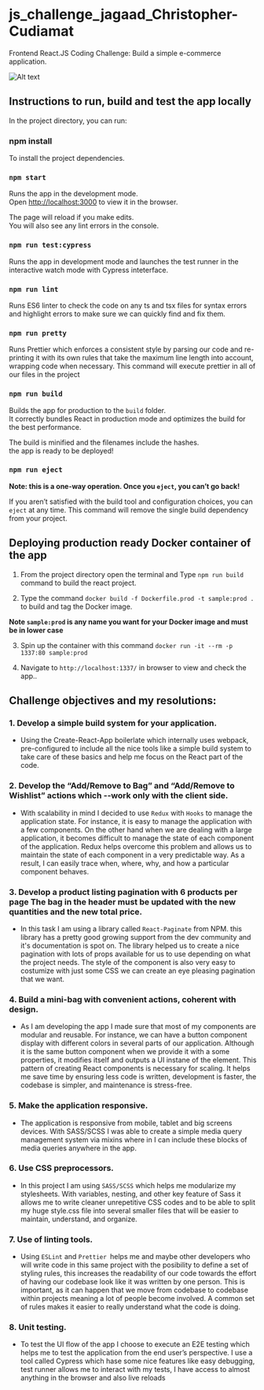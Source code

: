 # js_challenge_jagaad_Christopher-Cudiamat

Frontend React.JS Coding Challenge: Build a simple e-commerce application.

![Alt text]("./src/assets/images/tour-img.jpg?raw=true" "App")

## Instructions to run, build and test the app locally 

In the project directory, you can run:

### npm install

To install the project dependencies.

### `npm start`

Runs the app in the development mode.\
Open [http://localhost:3000](http://localhost:3000) to view it in the browser.

The page will reload if you make edits.\
You will also see any lint errors in the console.

### `npm run test:cypress`

Runs the app in development mode and launches the test runner in the interactive watch mode with Cypress inteterface. 

### `npm run lint`

Runs ES6 linter to check the code on any ts and tsx files for syntax errors and highlight errors to make sure we can quickly find and fix them.

### `npm run pretty`

Runs Prettier which enforces a consistent style by parsing our code and re-printing it with its own rules that take the maximum line length into account, wrapping code when necessary. This command will execute prettier in all of our files in the project

### `npm run build`

Builds the app for production to the `build` folder.\
It correctly bundles React in production mode and optimizes the build for the best performance.

The build is minified and the filenames include the hashes.\
the app is ready to be deployed!


### `npm run eject`

**Note: this is a one-way operation. Once you `eject`, you can’t go back!**

If you aren’t satisfied with the build tool and configuration choices, you can `eject` at any time. This command will remove the single build dependency from your project.


## Deploying production ready Docker container of the app

1. From the project directory open the terminal and Type `npm run build` command to build the react project.

2. Type the command `docker build -f Dockerfile.prod -t sample:prod .` to build and tag the Docker image. 

**Note `sample:prod` is any name you want for your Docker image and must be in lower case**

3. Spin up the container with this command `docker run -it --rm -p 1337:80 sample:prod`

4. Navigate to `http://localhost:1337/` in browser to view and check the app..


## Challenge objectives and my resolutions:

### 1. Develop a simple build system for your application.

- Using the Create-React-App boilerlate which internally uses webpack, pre-configured to include all the nice tools like a simple build system to take care of these basics and help me focus on the React part of the code.

### 2. Develop the “Add/Remove to Bag” and “Add/Remove to Wishlist” actions which --work only with the client side.

- With scalability in mind I decided to use `Redux` with `Hooks` to manage the application state. For instance, it is easy to manage the application with a few components. On the other hand when we are dealing with a large application, it becomes difficult to manage the state of each component of the application. Redux helps overcome this problem and allows us to maintain the state of each component in a very predictable way. As a result, I can easily trace when, where, why, and how a particular component behaves.

### 3. Develop a product listing pagination with 6 products per page The bag in the header must be updated with the new quantities and the new total price.

- In this task I am using a library called `React-Paginate` from NPM. this library has a pretty good growing support from the dev community and it's documentation is spot on. The library helped us to create a nice  pagination with lots of props available for us to use depending on what the project needs. The style of the component is also very easy to costumize with just some CSS we can create an eye pleasing pagination that we want. 

### 4. Build a mini-bag with convenient actions, coherent with design.

- As I am developing the app I made sure that most of my components are modular and reusable. For instance, we can have a button component display with different colors in several parts of our application. Although it is the same button component when we provide it with a some properties, it modifies itself and outputs a UI instane of the element. This pattern of creating React components is necessary for scaling. It helps me save time by ensuring less code is written, development is faster, the codebase is simpler, and maintenance is stress-free. 

### 5. Make the application responsive.

- The application is responsive from mobile, tablet and big screens devices. With SASS/SCSS I was able to create a simple media query management system via mixins where in I can include these blocks of media queries anywhere in the app.  

### 6. Use CSS preprocessors.

- In this project I am using `SASS/SCSS` which helps me modularize my stylesheets. With variables, nesting, and other key feature of Sass  it allows me to write cleaner unrepetitive CSS codes and to be able to split my huge style.css file into several smaller files that will be easier to maintain, understand, and organize.
### 7. Use of linting tools.

- Using `ESLint` and `Prettier `helps me and maybe other developers who will write code in this same project with the posibility to define a set of styling rules, this increases the readability of our code towards the effort of having our codebase look like it was written by one person. This is important, as it can happen that we move from codebase to codebase within projects meaning a lot of people become involved. A common set of rules makes it easier to really understand what the code is doing.

### 8. Unit testing.

- To test the UI flow of the app I choose to execute an E2E testing which helps me to test the application from the end user’s perspective. I use a tool called Cypress which hase some nice features like easy debugging, test runner allows me to interact with my tests, I have access to almost anything in the browser and also live reloads 



